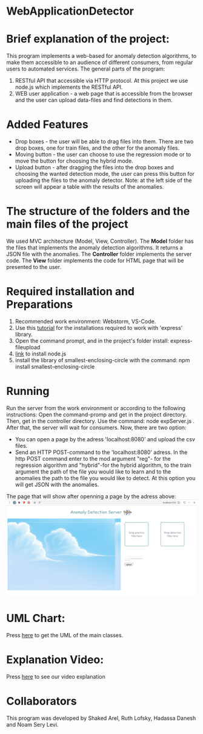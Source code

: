 # WebApplicationDetector

# Brief explanation of the project:

This program implements a web-based for anomaly detection algorithms, to make them accessible to an audience of different
consumers, from regular users to automated services.
The general parts of the program:
1) RESTful API that accessible via HTTP protocol. At this project we use node.js which implements the RESTful API.
2) WEB user application - a web page that is accessible from the browser and the user can upload data-files and find detections in them. 


# Added Features

* Drop boxes - the user will be able to drag files into them. There are two drop boxes, one for train files, and the other for the anomaly files.
* Moving button - the user can choose to use the regression mode or to move the button for choosing the hybrid mode.
* Upload button - after dragging the files into the drop boxes and choosing the wanted detection mode, the user can press this button for
  uploading the files to the anomaly detector. 
 Note: at the left side of the screen will appear a table with the results of the anomalies. 
 
 
# The structure of the folders and the main files of the project
We used MVC architecture (Model, View, Controller).
The **Model** folder has the files that implements the anomaly detection algorithms. It returns a JSON file with 
the anomalies.
The **Controller** folder implements the server code.
The **View** folder implements the code for HTML page that will be presented to the user.


# Required installation and Preparations

1) Recommended work environment: Webstorm, VS-Code.
2) Use this [tutorial](https://expressjs.com/en/starter/installing.html) for the installations required to work with 'express' library.
3) Open the command prompt, and in the project's folder install: express-fileupload
4) [link](https://nodejs.org/en/download/) to install node.js
5) install the library of smallest-enclosing-circle with the command: npm install smallest-enclosing-circle


# Running 
Run the server from the work environment or according to the following instructions:
Open the command-promp and get in the project directory. Then, get in the controller directory.
Use the command: node expServer.js . After that, the server will wait for consumers.
Now, there are two option:
- You can open a page by the adress 'localhost:8080' and upload the csv files. 
- Send an HTTP POST-command to the 'localhost:8080' adress.
In the http POST command enter to the mod argument "reg"- for the regression algorithm and "hybrid"-for the hybrid algorithm, to the train argument the path of the file you would like to learn and to the anomalies the path to the file you would like to detect.
At this option you will get JSON with the anomalies.

The page that will show after openning a page by the adress above:
![image](https://github.com/Noamls123/WebApplicationDetector/blob/907cc7af1d17ebee8cd70b91639c04d5b04a7f83/web%20screen.png)


# UML Chart:
Press [here](https://github.com/Noamls123/WebApplicationDetector/blob/main/Selected.png) to get the UML of the main classes.

# Explanation Video:
Press [here](https://youtu.be/2H2qLyv2560) to see our video explanation

# Collaborators
This program was developed by Shaked Arel, Ruth Lofsky, Hadassa Danesh and Noam Sery Levi.

